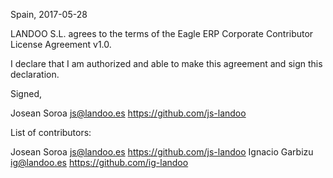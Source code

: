 Spain, 2017-05-28

LANDOO S.L. agrees to the terms of the Eagle ERP Corporate Contributor License
Agreement v1.0.

I declare that I am authorized and able to make this agreement and sign this 
declaration.

Signed,

Josean Soroa js@landoo.es https://github.com/js-landoo

List of contributors:

Josean Soroa js@landoo.es https://github.com/js-landoo
Ignacio Garbizu ig@landoo.es https://github.com/ig-landoo
